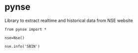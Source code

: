 # pynse
Library to extract realtime and historical data from NSE website


```
from pynse import *
```

```
nse=Nse()
```
```
nse.info('SBIN')
```
